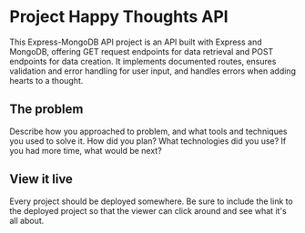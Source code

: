 # Project Happy Thoughts API

This Express-MongoDB API project is an API built with Express and MongoDB, offering GET request endpoints for data retrieval and POST endpoints for data creation. It implements documented routes, ensures validation and error handling for user input, and handles errors when adding hearts to a thought.

## The problem

Describe how you approached to problem, and what tools and techniques you used to solve it. How did you plan? What technologies did you use? If you had more time, what would be next?

## View it live

Every project should be deployed somewhere. Be sure to include the link to the deployed project so that the viewer can click around and see what it's all about.
